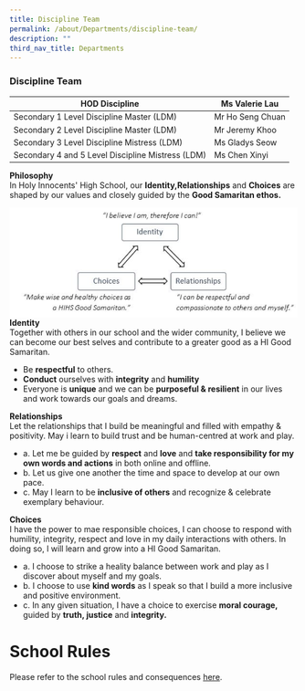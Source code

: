 ```yaml
---
title: Discipline Team
permalink: /about/Departments/discipline-team/
description: ""
third_nav_title: Departments
---
```

### **Discipline Team**



| HOD Discipline | Ms Valerie Lau | 
| -------- | -------- | 
| Secondary 1 Level Discipline Master (LDM)     | Mr Ho Seng Chuan     |
| Secondary 2 Level Discipline Master (LDM)    | Mr Jeremy Khoo |
|Secondary 3 Level Discipline Mistress (LDM)  | Ms Gladys Seow |
|Secondary 4 and 5 Level Discipline Mistress (LDM) | Ms Chen Xinyi |
  

**Philosophy**
<br> In Holy Innocents' High School, our **Identity,Relationships** and **Choices** are shaped by our values and closely guided by the **Good Samaritan ethos.**


<img src="/images/discipline4.jpg" 
     style="width:%" align=left>
		 

**Identity**
<br> Together with others in our school and the wider community, I believe we can become our best selves and contribute to a greater good as a HI Good Samaritan. <br>
* Be **respectful** to others.
* **Conduct** ourselves with **integrity** and **humility**
* Everyone is **unique** and we can be **purposeful & resilient** in our lives and work towards our goals and dreams. 

**Relationships**
<br> Let the relationships that I build be meaningful and filled with empathy & positivity. May i learn to build trust and be human-centred at work and play.
* a. Let me be guided by **respect** and **love** and **take responsibility for my own words and actions** in both online and offline.
* b. Let us give one another the time and space to develop at our own pace.
* c. May I learn to be **inclusive of others** and recognize & celebrate exemplary behaviour.

**Choices**
<br> I have the power to mae responsible choices, I can choose to respond with humility, integrity, respect and love in my daily interactions with others. In doing so, I will learn and grow into a HI Good Samaritan.
* a. I choose to strike a heality balance between work and play as I discover about myself and my goals.
* b. I choose to use **kind words** as I speak so that I build a more inclusive and positive environment.
* c. In any given situation, I have a choice to exercise **moral courage,** guided by **truth, justice** and **integrity.**

# School Rules
Please refer to the school rules and consequences [here](https://drive.google.com/file/d/1_64DXXYqCuRCI3C66SOS4lKN9TzBqWjV/view?usp=share_link).


